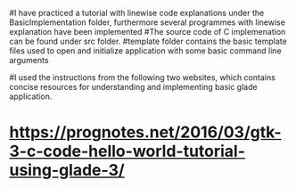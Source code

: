#I have practiced a tutorial with linewise code explanations under the BasicImplementation folder, furthermore several programmes with linewise explanation have been implemented
#The source code of C implemenation can be found under src folder.
#template folder contains the basic template files used to open and initialize application with some basic command line arguments

#I used the instructions from the following two websites, which contains concise resources for understanding and implementing basic glade application.
# https://prognotes.net/2016/03/gtk-3-c-code-hello-world-tutorial-using-glade-3/
